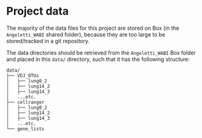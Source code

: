 # Project data

The majority of the data files for this project are stored on Box (in the `Angeletti_WABI` shared folder), because they are too large to be stored/tracked in a git repository.

The data directories should be retrieved from the `Angeletti_WABI` Box folder and placed in this `data/` directory, such that it has the following structure:

```
data/
├── VDJ_OTUs
│   ├── lung0_2
│   ├── lung14_2
│   ├── lung14_3
│   ...etc.
├── cellranger
│   ├── lung0_2
│   ├── lung14_2
│   ├── lung14_3
│   ...etc.
└── gene_lists
```





